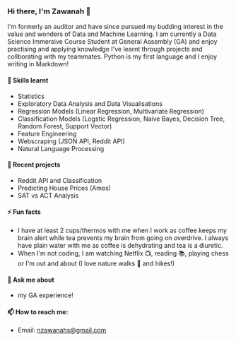 ### Hi there, I'm Zawanah 👋

I'm formerly an auditor and have since pursued my budding interest in the value and wonders of Data and Machine Learning. I am currently a Data Science Immersive Course Student at General Assembly (GA) and enjoy practising and applying knowledge I've learnt through projects and collborating with my teammates. Python is my first language and I enjoy writing in Markdown! 

#### 🌱 Skills learnt

- Statistics
- Exploratory Data Analysis and Data Visualisations
- Regression Models (Linear Regression, Multivariate Regression)
- Classification Models (Logstic Regression, Naive Bayes, Decision Tree, Random Forest, Support Vector) 
- Feature Engineering
- Webscraping (JSON API, Reddit API)
- Natural Language Processing

#### :paw_prints: Recent projects

- Reddit API and Classification
- Predicting House Prices (Ames) 
- SAT vs ACT Analysis

#### ⚡ Fun facts

- I have at least 2 cups/thermos with me when I work as coffee keeps my brain alert while tea prevents my brain from going on overdrive. I always have plain water with me as coffee is dehydrating and tea is a diuretic. 
- When I'm not coding, I am watching Netflix :tv:, reading :books:, playing chess or I'm out and about (I love nature walks :herb: and hikes!) 

#### 💬 Ask me about 

- my GA experience!

#### 📫 How to reach me: 

- Email: [nzawanahs@gmail.com](mailto:nzawanahs@gmail.com)



